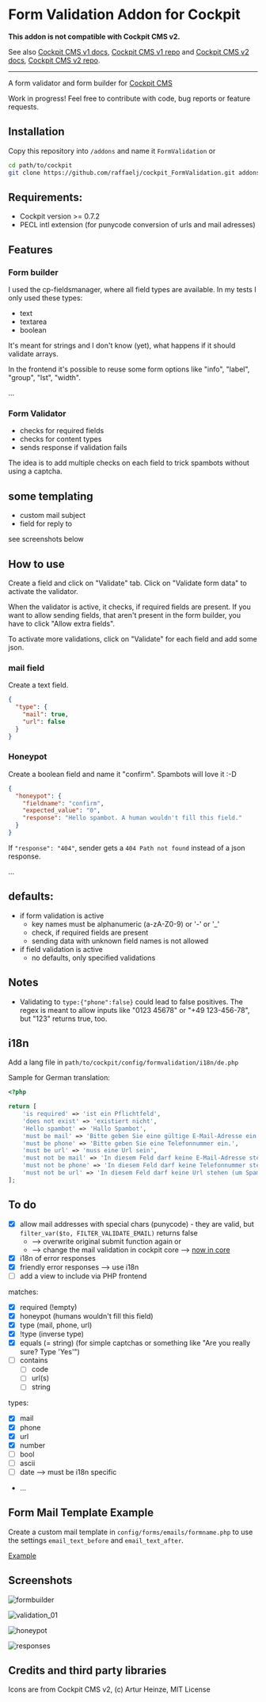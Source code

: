 # Form Validation Addon for Cockpit

**This addon is not compatible with Cockpit CMS v2.**

See also [Cockpit CMS v1 docs](https://v1.getcockpit.com/documentation), [Cockpit CMS v1 repo](https://github.com/agentejo/cockpit) and [Cockpit CMS v2 docs](https://getcockpit.com/documentation/), [Cockpit CMS v2 repo](https://github.com/Cockpit-HQ/Cockpit).

---

A form validator and form builder for [Cockpit CMS](https://github.com/agentejo/cockpit)

Work in progress! Feel free to contribute with code, bug reports or feature requests.

## Installation

Copy this repository into `/addons` and name it `FormValidation` or

```bash
cd path/to/cockpit
git clone https://github.com/raffaelj/cockpit_FormValidation.git addons/FormValidation
```

## Requirements:

* Cockpit version >= 0.7.2
* PECL intl extension (for punycode conversion of urls and mail adresses)

## Features

### Form builder

I used the cp-fieldsmanager, where all field types are available. In my tests I only used these types:

* text
* textarea
* boolean

It's meant for strings and I don't know (yet), what happens if it should validate arrays.

In the frontend it's possible to reuse some form options like "info", "label", "group", "lst", "width".

...

### Form Validator

* checks for required fields
* checks for content types
* sends response if validation fails

The idea is to add multiple checks on each field to trick spambots without using a captcha.

## some templating

* custom mail subject
* field for reply to

see screenshots below

## How to use

Create a field and click on "Validate" tab. Click on "Validate form data" to activate the validator.

When the validator is active, it checks, if required fields are present. If you want to allow sending fields, that aren't present in the form builder, you have to click "Allow extra fields".

To activate more validations, click on "Validate" for each field and add some json.

### mail field

Create a text field.

```json
{
  "type": {
    "mail": true,
    "url": false
  }
}
```

### Honeypot

Create a boolean field and name it "confirm". Spambots will love it :-D

```json
{
  "honeypot": {
    "fieldname": "confirm",
    "expected_value": "0",
    "response": "Hello spambot. A human wouldn't fill this field."
  }
}
```

If `"response": "404"`, sender gets a `404 Path not found` instead of a json response.

...



## defaults:

* if form validation is active
  * key names must be alphanumeric (a-zA-Z0-9) or '-' or '_'
  * check, if required fields are present
  * sending data with unknown field names is not allowed
* if field validation is active
  * no defaults, only specified validations

## Notes

* Validating to `type:{"phone":false}` could lead to false positives. The regex is meant to allow inputs like "0123 45678" or "+49 123-456-78", but "123" returns true, too.

## i18n

Add a lang file in `path/to/cockpit/config/formvalidation/i18n/de.php`

Sample for German translation:

```php
<?php

return [
    'is required' => 'ist ein Pflichtfeld',
    'does not exist' => 'existiert nicht',
    'Hello spambot' => 'Hallo Spambot',
    'must be mail' => 'Bitte geben Sie eine gültige E-Mail-Adresse ein.',
    'must be phone' => 'Bitte geben Sie eine Telefonnummer ein.',
    'must be url' => 'muss eine Url sein',
    'must not be mail' => 'In diesem Feld darf keine E-Mail-Adresse stehen (um Spambots zu verwirren).',
    'must not be phone' => 'In diesem Feld darf keine Telefonnummer stehen (um Spambots zu verwirren).',
    'must not be url' => 'In diesem Feld darf keine Url stehen (um Spambots zu verwirren).'
];
```

## To do

* [x] allow mail addresses with special chars (punycode) - they are valid, but `filter_var($to, FILTER_VALIDATE_EMAIL)` returns false
  * --> overwrite original submit function again or
  * --> change the mail validation in cockpit core --> [now in core](https://github.com/agentejo/cockpit/commit/745df212d02be2609b5d13ff81aaa4226f68fb32)
* [x] i18n of error responses
* [x] friendly error responses --> use i18n
* [ ] add a view to include via PHP frontend

matches:

  * [x] required (!empty)
  * [x] honeypot (humans wouldn't fill this field)
  * [x] type (mail, phone, url)
  * [x] !type (inverse type)
  * [x] equals (= string) (for simple captchas or something like "Are you really sure? Type 'Yes'")
  * [ ] contains
    * [ ] code
    * [ ] url(s)
    * [ ] string
  
types:

  * [x] mail
  * [x] phone
  * [x] url
  * [x] number
  * [ ] bool
  * [ ] ascii
  * [ ] date --> must be i18n specific
  * ...

## Form Mail Template Example

Create a custom mail template in `config/forms/emails/formname.php` to use the settings `email_text_before` and `email_text_after`.

[Example](/templates/emails/contactform.php)

## Screenshots

![formbuilder](https://user-images.githubusercontent.com/13042193/45387246-cb872400-b615-11e8-975a-5964e4b8a08b.png)

![validation_01](https://user-images.githubusercontent.com/13042193/45387250-cc1fba80-b615-11e8-9b7c-e8e04308a0f9.png)

![honeypot](https://user-images.githubusercontent.com/13042193/45387248-cc1fba80-b615-11e8-9ce6-81fc2993078a.png)

![responses](https://user-images.githubusercontent.com/13042193/45387249-cc1fba80-b615-11e8-95ea-f1bd4d9f8b35.png)

## Credits and third party libraries

Icons are from Cockpit CMS v2, (c) Artur Heinze, MIT License
